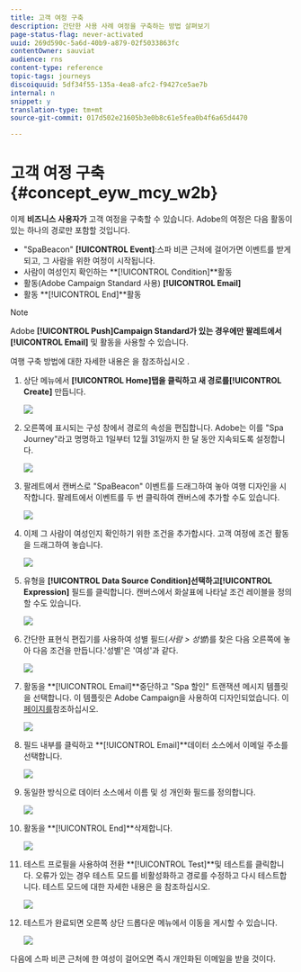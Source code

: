 ```yaml
---
title: 고객 여정 구축
description: 간단한 사용 사례 여정을 구축하는 방법 살펴보기
page-status-flag: never-activated
uuid: 269d590c-5a6d-40b9-a879-02f5033863fc
contentOwner: sauviat
audience: rns
content-type: reference
topic-tags: journeys
discoiquuid: 5df34f55-135a-4ea8-afc2-f9427ce5ae7b
internal: n
snippet: y
translation-type: tm+mt
source-git-commit: 017d502e21605b3e0b8c61e5fea0b4f6a65d4470

---
```



# 고객 여정 구축{#concept_eyw_mcy_w2b}

이제 **비즈니스 사용자가** 고객 여정을 구축할 수 있습니다. Adobe의 여정은 다음 활동이 있는 하나의 경로만 포함할 것입니다.

* &quot;SpaBeacon&quot; **[!UICONTROL Event]**:스파 비콘 근처에 걸어가면 이벤트를 받게 되고, 그 사람을 위한 여정이 시작됩니다.
* 사람이 여성인지 확인하는 **[!UICONTROL Condition]**활동
* 활동(Adobe Campaign Standard 사용) **[!UICONTROL Email]**
* 활동 **[!UICONTROL End]**활동

>[!NOTE]
>
>Adobe **[!UICONTROL Push]**Campaign Standard가 있는 경우에만 팔레트에서**[!UICONTROL Email]** 및 활동을 사용할 수 있습니다.

여행 구축 방법에 대한 자세한 내용은 을 참조하십시오 [](../building-journeys/journey.md).

1. 상단 메뉴에서 **[!UICONTROL Home]**탭을 클릭하고 새 경로를**[!UICONTROL Create]** 만듭니다.

   ![](../assets/journey31.png)

1. 오른쪽에 표시되는 구성 창에서 경로의 속성을 편집합니다. Adobe는 이를 &quot;Spa Journey&quot;라고 명명하고 1일부터 12월 31일까지 한 달 동안 지속되도록 설정합니다.

   ![](../assets/journeyuc1_8.png)

1. 팔레트에서 캔버스로 &quot;SpaBeacon&quot; 이벤트를 드래그하여 놓아 여행 디자인을 시작합니다. 팔레트에서 이벤트를 두 번 클릭하여 캔버스에 추가할 수도 있습니다.

   ![](../assets/journeyuc1_9.png)

1. 이제 그 사람이 여성인지 확인하기 위한 조건을 추가합시다. 고객 여정에 조건 활동을 드래그하여 놓습니다.

   ![](../assets/journeyuc1_10.png)

1. 유형을 **[!UICONTROL Data Source Condition]**선택하고**[!UICONTROL Expression]** 필드를 클릭합니다. 캔버스에서 화살표에 나타날 조건 레이블을 정의할 수도 있습니다.

   ![](../assets/journeyuc1_11.png)

1. 간단한 표현식 편집기를 사용하여 성별 필드(_사람 > 성별_)를 찾은 다음 오른쪽에 놓아 다음 조건을 만듭니다.&#39;성별&#39;은 &#39;여성&#39;과 같다.

   ![](../assets/journeyuc1_12.png)

1. 활동을 **[!UICONTROL Email]**중단하고 &quot;Spa 할인&quot; 트랜잭션 메시지 템플릿을 선택합니다. 이 템플릿은 Adobe Campaign을 사용하여 디자인되었습니다. 이[페이지를](https://docs.adobe.com/content/help/en/campaign-standard/using/communication-channels/transactional-messaging/about-transactional-messaging.html)참조하십시오.

   ![](../assets/journeyuc1_13.png)

1. 필드 내부를 클릭하고 **[!UICONTROL Email]**데이터 소스에서 이메일 주소를 선택합니다.

   ![](../assets/journeyuc1_14.png)

1. 동일한 방식으로 데이터 소스에서 이름 및 성 개인화 필드를 정의합니다.

   ![](../assets/journeyuc1_15.png)

1. 활동을 **[!UICONTROL End]**삭제합니다.

   ![](../assets/journeyuc1_17.png)

1. 테스트 프로필을 사용하여 전환 **[!UICONTROL Test]**및 테스트를 클릭합니다. 오류가 있는 경우 테스트 모드를 비활성화하고 경로를 수정하고 다시 테스트합니다. 테스트 모드에 대한 자세한 내용은 을 참조하십시오[](../building-journeys/testing-the-journey.md).

   ![](../assets/journeyuc1_18bis.png)

1. 테스트가 완료되면 오른쪽 상단 드롭다운 메뉴에서 이동을 게시할 수 있습니다.

   ![](../assets/journeyuc1_18.png)

다음에 스파 비콘 근처에 한 여성이 걸어오면 즉시 개인화된 이메일을 받을 것이다.
